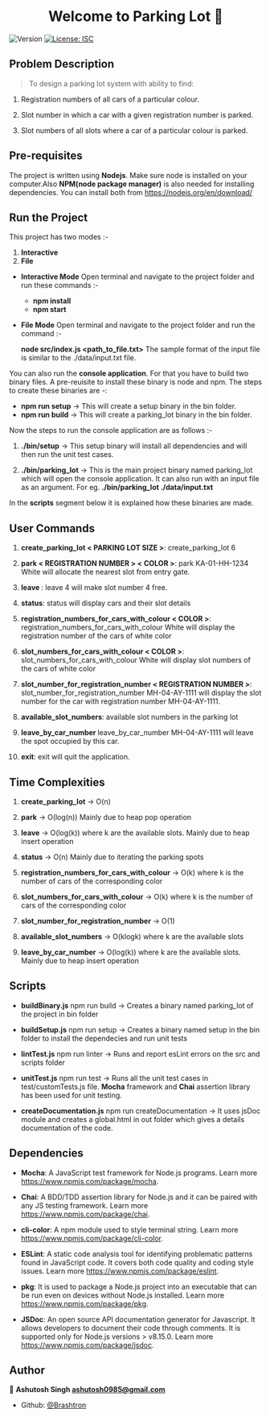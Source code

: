 <h1 align="center">Welcome to Parking Lot 👋</h1>
<p>
  <img alt="Version" src="https://img.shields.io/badge/version-1.0.0-blue.svg?cacheSeconds=2592000" />
  <a href="#" target="_blank">
    <img alt="License: ISC" src="https://img.shields.io/badge/License-ISC-yellow.svg" />
  </a>
</p>

## Problem Description
> To design a parking lot system with ability to find:
1) Registration numbers of all cars of a particular colour.

2) Slot number in which a car with a given registration number is parked.

3) Slot numbers of all slots where a car of a particular colour is parked.

## Pre-requisites
The project is written using **Nodejs**. Make sure node is installed on your computer.Also **NPM(node package manager)** is also needed for installing dependencies. You can install both from https://nodejs.org/en/download/

## Run the Project
This project has two modes :-
1) **Interactive**
2) **File**

* **Interactive Mode**
	Open terminal and navigate to the project folder and run these commands :-
	* **npm install**
	* **npm start**

* **File Mode**
	Open terminal and navigate to the project folder and run the command :-
	
	**node src/index.js  <path_to_file.txt>**
	The sample format of the input file is similar to the  ./data/input.txt file. 

You can also run the **console application**. For that you have to build two binary files. A pre-reuisite to install these binary is  node and npm. The steps to create these binaries are -:
* **npm run setup** -> This will create a setup binary in the bin folder.
* **npm run build** -> This will create a parking_lot binary in the bin folder.

Now the steps to run the console application are as follows :-	
1) **./bin/setup** -> This setup binary will install all dependencies and will then run the unit test cases.
	
2) **./bin/parking_lot** -> This is the main project binary named parking_lot which will open the console application. It can also run with an input file as an argument. For eg. **./bin/parking_lot ./data/input.txt**

In the **scripts** segment below it is explained how these binaries are made.

## User Commands
1) **create_parking_lot < PARKING LOT SIZE >**: create_parking_lot 6

2) **park < REGISTRATION NUMBER > < COLOR >**: park KA-01-HH-1234 White will allocate the nearest slot from entry gate.

3) **leave <SLOT NUMBER>**: leave 4 will make slot number 4 free.

4) **status**: status will display cars and their slot details
	
5) **registration_numbers_for_cars_with_colour < COLOR >**: registration_numbers_for_cars_with_colour White will display the registration number of the cars of white color

6) **slot_numbers_for_cars_with_colour < COLOR >**: slot_numbers_for_cars_with_colour White will display slot numbers of the cars of white color 

7) **slot_number_for_registration_number < REGISTRATION NUMBER >**: slot_number_for_registration_number MH-04-AY-1111 will display the slot number for the car with registration number MH-04-AY-1111.

8) **available_slot_numbers**: available slot numbers in the parking lot

9) **leave_by_car_number <REGISTRATION NUMBER>** leave_by_car_number MH-04-AY-1111 will leave the spot occupied by this car.

10) **exit**: exit will quit the application.

## Time Complexities
1) **create_parking_lot** -> O(n)

2) **park** -> O(log(n)) Mainly due to heap pop operation

3) **leave** -> O(log(k)) where k are the available slots. Mainly due to heap insert operation

4) **status** -> O(n) Mainly due to iterating the parking spots

5) **registration_numbers_for_cars_with_colour** -> O(k) where k is the number of cars of the corresponding color

6) **slot_numbers_for_cars_with_colour** ->  O(k) where k is the number of cars of the corresponding color

7) **slot_number_for_registration_number** -> O(1)

8) **available_slot_numbers** -> O(klogk) where k are the available slots

9) **leave_by_car_number** -> O(log(k))  where k are the available slots. Mainly due to heap insert operation


## Scripts
* **buildBinary.js** 
	npm run build -> Creates a binary named parking_lot of the project in bin folder

* **buildSetup.js**
	npm run setup -> Creates a binary named setup in the bin folder to install the dependecies and run unit tests

* **lintTest.js**
	npm run linter -> Runs and report esLint errors on the src and scripts folder

* **unitTest.js**
	npm run test -> Runs all the unit test cases in test/customTests.js file. **Mocha** framework and **Chai** assertion library has been used for unit testing.

* **createDocumentation.js**
	npm run createDocumentation -> It uses jsDoc module and creates a global.html in out folder which gives a details documentation of the code.

## Dependencies
* **Mocha**: A JavaScript test framework for Node.js programs. Learn more https://www.npmjs.com/package/mocha.

* **Chai**: A BDD/TDD assertion library for Node.js and it can be paired with any JS testing framework. Learn more https://www.npmjs.com/package/chai.

* **cli-color**: A npm module used to style terminal string. Learn more https://www.npmjs.com/package/cli-color.

* **ESLint**: A static code analysis tool for identifying problematic patterns found in JavaScript code. It covers both code quality and coding style issues. Learn more https://www.npmjs.com/package/eslint.

* **pkg**: It is used to package a Node.js project into an executable that can be run even on devices without Node.js installed. Learn more https://www.npmjs.com/package/pkg.

* **JSDoc**: An open source API documentation generator for Javascript. It allows developers to document their code through comments. It is supported only for Node.js versions > v8.15.0. Learn more https://www.npmjs.com/package/jsdoc.

## Author

👤 **Ashutosh Singh <ashutosh0985@gmail.com>**

* Github: [@Brashtron](https://github.com/Brashtron)